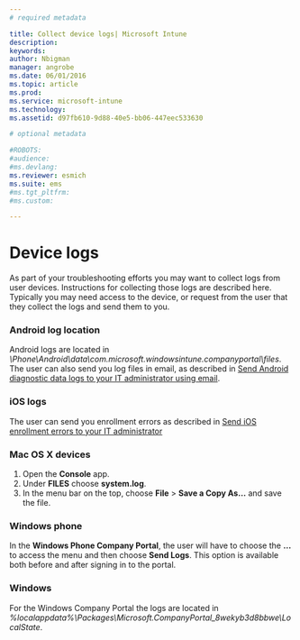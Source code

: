 ```yaml
---
# required metadata

title: Collect device logs| Microsoft Intune
description:
keywords:
author: Nbigman
manager: angrobe
ms.date: 06/01/2016
ms.topic: article
ms.prod:
ms.service: microsoft-intune
ms.technology:
ms.assetid: d97fb610-9d88-40e5-bb06-447eec533630

# optional metadata

#ROBOTS:
#audience:
#ms.devlang:
ms.reviewer: esmich
ms.suite: ems
#ms.tgt_pltfrm:
#ms.custom:

---
```


# Device logs

As part of your troubleshooting efforts you may want to collect logs from user devices. Instructions for collecting those logs are described here. Typically you may need access to the device, or request from the user that they collect the logs and send them to you.

### Android log location
Android logs are located in *<Android Device>\Phone\Android\data\com.microsoft.windowsintune.companyportal\files*. The user can also send you log files in email, as described in [Send Android diagnostic data logs to your IT administrator using email](/intune/enduser/send-diagnostic-data-logs-to-your-it-administrator-using-email-android).

### iOS logs

The user can send you enrollment errors as described in [Send iOS enrollment errors to your IT administrator](/intune/enduser/send-errors-to-your-it-admin-ios)

### Mac OS X devices

1. Open the **Console** app.
2. Under **FILES** choose **system.log**.
3. In the menu bar on the top, choose **File** > **Save a Copy As…** and save the file.

### Windows phone

In the **Windows Phone Company Portal**, the user will have to choose the **…** to access the menu and then choose **Send Logs**. This option is available both before and after signing in to the portal.

### Windows

For the Windows Company Portal the logs are located in *%localappdata%\Packages\Microsoft.CompanyPortal_8wekyb3d8bbwe\LocalState*.

